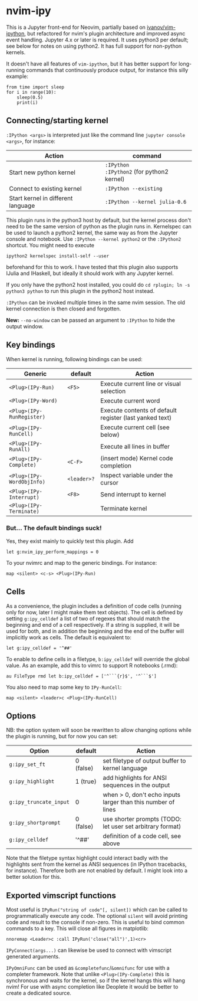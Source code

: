 # nvim-ipy
This is a Jupyter front-end for Neovim, partially based on [ivanov/vim-ipython](https://github.com/ivanov/vim-ipython), but refactored for nvim's plugin architecture and improved async event handling. Jupyter 4.x or later is required. It uses python3 per default; see below for notes on using python2. It has full support for non-python kernels.

It doesn't have all features of `vim-ipython`, but it has better support for long-running commands that continuously produce output, for instance this silly example:

    from time import sleep
    for i in range(10):
        sleep(0.5)
        print(i)

## Connecting/starting kernel
`:IPython <args>` is interpreted just like the command line `jupyter console <args>`, for instance:

Action                  | command
----------------------- | -------
Start new python kernel |  `:IPython` <br> `:IPython2` (for python2 kernel)
Connect to existing kernel | `:IPython --existing`
Start kernel in different language | `:IPython --kernel julia-0.6`

This plugin runs in the python3 host by default, but the kernel process don't need to be the same version of python as the plugin runs in. Kernelspec can be used to launch a python2 kernel, the same way as from the Jupyter console and notebook. Use `:IPython --kernel python2` or the `:IPython2` shortcut. You might need to execute

    ipython2 kernelspec install-self --user

beforehand for this to work.  I have tested that this plugin also supports IJulia and IHaskell, but ideally it should work with any Jupyter kernel.

If you only have the python2 host installed, you could do
`cd rplugin; ln -s python3 python`
to run this plugin in the python2 host instead.

`:IPython` can be invoked multiple times in the same nvim session. The old kernel connection is then closed and forgotten.

**New:** `--no-window` can be passed an argument to `:IPython` to hide the output window.

## Key bindings

When kernel is running, following bindings can be used:

Generic                   | default     | Action
------------------------- | ----------  | ------
`<Plug>(IPy-Run)`         | `<F5>`      | Execute current line or visual selection
`<Plug>(IPy-Word)`        |             | Execute current word
`<Plug>(IPy-RunRegister)` |             | Execute contents of default register (last yanked text)
`<Plug>(IPy-RunCell)`     |             | Execute current cell (see below)
`<Plug>(IPy-RunAll)`      |             | Execute all lines in buffer
`<Plug>(IPy-Complete)`    | `<C-F>`     | (insert mode) Kernel code completion
`<Plug>(IPy-WordObjInfo)` | `<leader>?` | Inspect variable under the cursor
`<Plug>(IPy-Interrupt)`   | `<F8>`      | Send interrupt to kernel
`<Plug>(IPy-Terminate)`   |             | Terminate kernel

### But... The default bindings suck!
Yes, they exist mainly to quickly test this plugin. Add

    let g:nvim_ipy_perform_mappings = 0

To your nvimrc and map to the generic bindings. For instance:

    map <silent> <c-s> <Plug>(IPy-Run)

## Cells
As a convenience, the plugin includes a definition of code cells (running only for now, later I might make them text objects).
The cell is defined by setting `g:ipy_celldef` a list of two of regexes that should match the beginning and end of a cell respectively. If a string is supplied, it will be used for both, and in addition the beginning and the end of the buffer will implicitly work as cells. The default is equivalent to:

    let g:ipy_celldef = '^##'

To enable to define cells in a filetype, `b:ipy_celldef` will override the global value. As an example, add this to vimrc to support R notebooks (.rmd):

    au FileType rmd let b:ipy_celldef = ['^```{r}$', '^```$']

You also need to map some key to `IPy-RunCell`:

    map <silent> <leader>c <Plug>(IPy-RunCell)

## Options
NB: the option system will soon be rewritten to allow changing options while the plugin is running,
but for now you can set:

Option                    | default     | Action
------------------------- | ----------  | ------
`g:ipy_set_ft`            | 0 (false)   | set filetype of output buffer to kernel language
`g:ipy_highlight`         | 1 (true)    | add highlights for ANSI sequences in the output
`g:ipy_truncate_input`    | 0           | when > 0, don't echo inputs larger than this number of lines
`g:ipy_shortprompt`       | 0 (false)   | use shorter prompts (TODO: let user set arbitrary format)
`g:ipy_celldef`           | '^##'       | definition of a code cell, see above

Note that the filetype syntax highlight could interact badly with the highlights sent from the kernel as ANSI sequences (in IPython tracebacks, for instance). Therefore both are not enabled by default. I might look into a better solution for this.

## Exported vimscript functions
Most useful is `IPyRun("string of code"[, silent])` which can be called to programmatically execute any code. The optional `silent` will avoid printing code and result to the console if non-zero. This is useful to bind common commands to a key. This will close all figures in matplotlib:

    nnoremap <Leader>c :call IPyRun('close("all")',1)<cr>

`IPyConnect(args...)` can likewise be used to connect with vimscript generated arguments.

`IPyOmniFunc` can be used as `&completefunc`/`&omnifunc` for use with a completer framework. Note that unlike `<Plug>(IPy-Complete)` this is synchronous and waits for the kernel, so if the kernel hangs this will hang nvim! For use with async completion like Deoplete it would be better to create a dedicated source.
